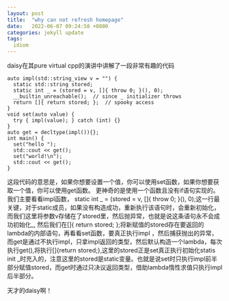 ```yaml
---
layout: post
title:  "why can not refresh homepage"
date:   2022-06-07 09:24:58 +0800
categories: jekyll update
tags:
  idiom
---
```


daisy在其pure virtual cpp的演讲中讲解了一段非常有趣的代码
	
    auto impl(std::string_view v = "") {
      static std::string stored;
      static int _ = (stored = v, []{ throw 0; }(), 0);
      __builtin_unreachable();  // since _ initializer throws
      return []{ return stored; };  // spooky access
    }
    void set(auto value) {
      try { impl(value); } catch (int) {}
    }
    auto get = decltype(impl()){};
    int main() {
      set("hello ");
      std::cout << get();
      set("world!\n");
      std::cout << get();
    }

 这段代码的意思是，如果你想要设置一个值，你可以使用set函数，如果你想要获取一个值，你可以使用get函数。
 更神奇的是使用一个函数且没有if语句实现的。
我们主要看看impl函数， static int _ = (stored = v, []{ throw 0; }(), 0);这一行最关键，对于static成员，如果没有构造成功，重新执行该语句时，会重新初始化，而我们这里将参数v存储在了stored里，然后抛异常，也就是说这条语句永不会成功初始化_, 然后我们在[]{ return stored; };将新赋值的stored存在要返回的lambda的内部语句，再看看set函数，要真正执行impl ，然后捕获抛出的异常，而get是通过不执行impl，只拿impl返回的类型，然后默认构造一个lambda，每次执行get(),将执行[]{return stored;},这里的stored正是set真正执行初始化statis init _时充入的，注意这里的stored是static变量。也就是说set时只执行impl前半部分赋值stored，而get时通过只决议返回类型，借助lambda惰性求值只执行impl后半部分。

天才的daisy啊！